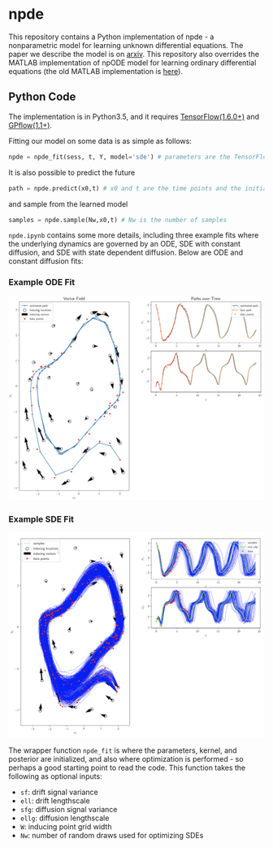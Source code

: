 # npde

This repository contains a Python implementation of npde - a nonparametric model for learning unknown differential equations. The paper we describe the model is on [arxiv](https://arxiv.org/abs/1807.05748). This repository also overrides the MATLAB implementation of npODE model for learning ordinary differential equations (the old MATLAB implementation is [here](https://github.com/cagatayyildiz/npode)).

## Python Code
The implementation is in Python3.5, and it requires [TensorFlow(1.6.0+)](https://www.tensorflow.org/) and [GPflow(1.1+)](https://github.com/GPflow/GPflow).

Fitting our model on some data is as simple as follows:
```python
npde = npde_fit(sess, t, Y, model='sde') # parameters are the TensorFlow session, time points and observations. model could be ode/sde
```

It is also possible to predict the future
```python
path = npde.predict(x0,t) # x0 and t are the time points and the initial value
```
and sample from the learned model
```python
samples = npde.sample(Nw,x0,t) # Nw is the number of samples
```

``npde.ipynb`` contains some more details, including three example fits where the underlying dynamics are governed by an ODE, SDE with constant diffusion, and SDE with state dependent diffusion. Below are ODE and constant diffusion fits:

### Example ODE Fit
![ODE](etc/ode.png)

### Example SDE Fit
![SDE](etc/sde.png)

The wrapper function ``npde_fit`` is where the parameters, kernel, and posterior are initialized, and also where optimization is performed - so perhaps a good starting point to read the code. This function takes the following as optional inputs:
 * ``sf``: drift signal variance
 * ``ell``: drift lengthscale
 * ``sfg``: diffusion signal variance
 * ``ellg``: diffusion lengthscale
 * ``W``: inducing point grid width
 * ``Nw``: number of random draws used for optimizing SDEs
